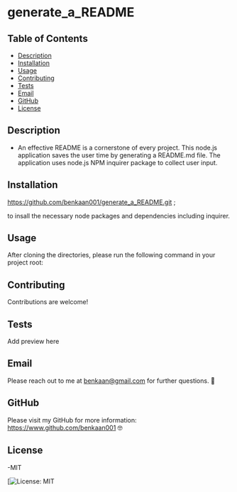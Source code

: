 # generate_a_README

  ## Table of Contents

  * [Description](#description)
  * [Installation](#installation)
  * [Usage](#usage)
  * [Contributing](#contributing)
  * [Tests](#tests)
  * [Email](#email)
  * [GitHub](#GitHub)
  * [License](#license)

  ## Description
  
  * An effective README is a cornerstone of every project. This node.js application saves the user time by generating a  README.md file. The application uses node.js NPM inquirer package to collect user input. 

  ## Installation

  <git clone> https://github.com/benkaan001/generate_a_README.git ;

  <npm install> 

  <npm install inquirer> to insall the necessary node packages and dependencies including inquirer. 


  ## Usage
  
  After cloning the directories, please run the following command in your project root:

  <node index>

  ## Contributing
  
  Contributions are welcome!

  ## Tests
  
  Add preview here

  ## Email

  Please reach out to me at benkaan@gmail.com for further questions. 🤗

  ## GitHub
  
  Please visit my GitHub for more information: https://www.github.com/benkaan001 🤓

  ## License

  -MIT
  
  [![License: MIT](https://img.shields.io/badge/License-MIT-yellow.svg)

